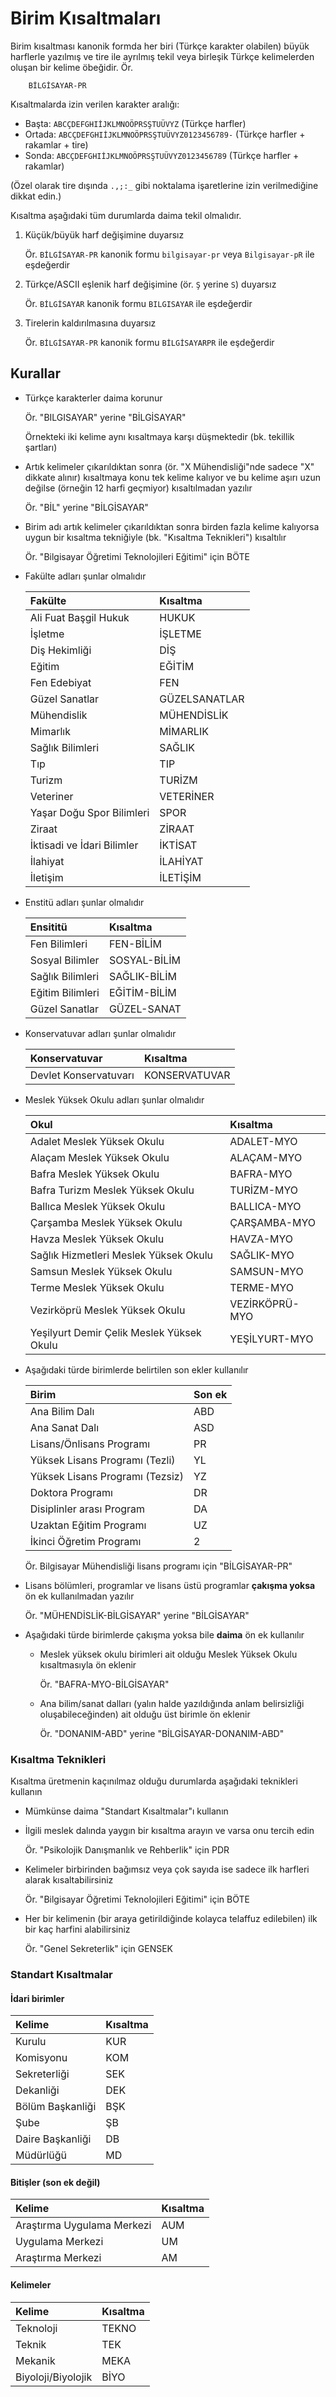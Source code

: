 Birim Kısaltmaları
==================

Birim kısaltması kanonik formda her biri (Türkçe karakter olabilen) büyük
harflerle yazılmış ve tire ile ayrılmış tekil veya birleşik Türkçe kelimelerden
oluşan bir kelime öbeğidir.  Ör.

        BİLGİSAYAR-PR

Kısaltmalarda izin verilen karakter aralığı:

- Başta: `ABCÇDEFGHIİJKLMNOÖPRSŞTUÜVYZ` (Türkçe harfler)
- Ortada: `ABCÇDEFGHIİJKLMNOÖPRSŞTUÜVYZ0123456789-` (Türkçe harfler + rakamlar +
  tire)
- Sonda: `ABCÇDEFGHIİJKLMNOÖPRSŞTUÜVYZ0123456789` (Türkçe harfler + rakamlar)

(Özel olarak tire dışında `.,;:_` gibi noktalama işaretlerine izin verilmediğine
dikkat edin.)

Kısaltma aşağıdaki tüm durumlarda daima tekil olmalıdır.

1. Küçük/büyük harf değişimine duyarsız

   Ör. `BİLGİSAYAR-PR` kanonik formu `bilgisayar-pr` veya `Bilgisayar-pR` ile
   eşdeğerdir

2. Türkçe/ASCII eşlenik harf değişimine (ör. `Ş` yerine `S`) duyarsız

   Ör. `BİLGİSAYAR` kanonik formu `BILGISAYAR` ile eşdeğerdir

3. Tirelerin kaldırılmasına duyarsız

   Ör. `BİLGİSAYAR-PR` kanonik formu `BİLGİSAYARPR` ile eşdeğerdir

Kurallar
--------

- Türkçe karakterler daima korunur

  Ör. "BILGISAYAR" yerine "BİLGİSAYAR"

  Örnekteki iki kelime aynı kısaltmaya karşı düşmektedir (bk. tekillik şartları)

- Artık kelimeler çıkarıldıktan sonra (ör. "X Mühendisliği"nde sadece "X"
  dikkate alınır) kısaltmaya konu tek kelime kalıyor ve bu kelime aşırı uzun
  değilse (örneğin 12 harfi geçmiyor) kısaltılmadan yazılır

  Ör. "BİL" yerine "BİLGİSAYAR"

- Birim adı artık kelimeler çıkarıldıktan sonra birden fazla kelime kalıyorsa
  uygun bir kısaltma tekniğiyle (bk. "Kısaltma Teknikleri") kısaltılır

  Ör. "Bilgisayar Öğretimi Teknolojileri Eğitimi" için BÖTE

- Fakülte adları şunlar olmalıdır

  | Fakülte                         | Kısaltma       |
  |:--------------------------------|:---------------|
  | Ali Fuat Başgil Hukuk           | HUKUK          |
  | İşletme                         | İŞLETME        |
  | Diş Hekimliği                   | DİŞ            |
  | Eğitim                          | EĞİTİM         |
  | Fen Edebiyat                    | FEN            |
  | Güzel Sanatlar                  | GÜZELSANATLAR  |
  | Mühendislik                     | MÜHENDİSLİK    |
  | Mimarlık                        | MİMARLIK       |
  | Sağlık Bilimleri                | SAĞLIK         |
  | Tıp                             | TIP            |
  | Turizm                          | TURİZM         |
  | Veteriner                       | VETERİNER      |
  | Yaşar Doğu Spor Bilimleri       | SPOR           |
  | Ziraat                          | ZİRAAT         |
  | İktisadi ve İdari Bilimler      | İKTİSAT        |
  | İlahiyat                        | İLAHİYAT       |
  | İletişim                        | İLETİŞİM       |

- Enstitü adları şunlar olmalıdır

  | Ensititü                        | Kısaltma       |
  |:--------------------------------|:---------------|
  | Fen Bilimleri                   | FEN-BİLİM      |
  | Sosyal Bilimler                 | SOSYAL-BİLİM   |
  | Sağlık Bilimleri                | SAĞLIK-BİLİM   |
  | Eğitim Bilimleri                | EĞİTİM-BİLİM   |
  | Güzel Sanatlar                  | GÜZEL-SANAT    |

- Konservatuvar adları şunlar olmalıdır

  | Konservatuvar                   | Kısaltma       |
  |:--------------------------------|:---------------|
  | Devlet Konservatuvarı           | KONSERVATUVAR  |

- Meslek Yüksek Okulu adları şunlar olmalıdır

  | Okul                                      | Kısaltma         |
  |:------------------------------------------|:-----------------|
  | Adalet Meslek Yüksek Okulu                | ADALET-MYO       |
  | Alaçam Meslek Yüksek Okulu                | ALAÇAM-MYO       |
  | Bafra Meslek Yüksek Okulu                 | BAFRA-MYO        |
  | Bafra Turizm Meslek Yüksek Okulu          | TURİZM-MYO       |
  | Ballıca Meslek Yüksek Okulu               | BALLICA-MYO      |
  | Çarşamba Meslek Yüksek Okulu              | ÇARŞAMBA-MYO     |
  | Havza Meslek Yüksek Okulu                 | HAVZA-MYO        |
  | Sağlık Hizmetleri Meslek Yüksek Okulu     | SAĞLIK-MYO       |
  | Samsun Meslek Yüksek Okulu                | SAMSUN-MYO       |
  | Terme Meslek Yüksek Okulu                 | TERME-MYO        |
  | Vezirköprü Meslek Yüksek Okulu            | VEZİRKÖPRÜ-MYO   |
  | Yeşilyurt Demir Çelik Meslek Yüksek Okulu | YEŞİLYURT-MYO    |

- Aşağıdaki türde birimlerde belirtilen son ekler kullanılır

  | Birim                           | Son ek    |
  |:--------------------------------|:----------|
  | Ana Bilim Dalı                  | ABD       |
  | Ana Sanat Dalı                  | ASD       |
  | Lisans/Önlisans Programı        | PR        |
  | Yüksek Lisans Programı (Tezli)  | YL        |
  | Yüksek Lisans Programı (Tezsiz) | YZ        |
  | Doktora Programı                | DR        |
  | Disiplinler arası Program       | DA        |
  | Uzaktan Eğitim Programı         | UZ        |
  | İkinci Öğretim Programı         | 2         |

  Ör. Bilgisayar Mühendisliği lisans programı için "BİLGİSAYAR-PR"

- Lisans bölümleri, programlar ve lisans üstü programlar **çakışma yoksa** ön ek
  kullanılmadan yazılır

  Ör. "MÜHENDİSLİK-BİLGİSAYAR" yerine "BİLGİSAYAR"

- Aşağıdaki türde birimlerde çakışma yoksa bile **daima** ön ek kullanılır

  + Meslek yüksek okulu birimleri ait olduğu Meslek Yüksek Okulu kısaltmasıyla
    ön eklenir

    Ör. "BAFRA-MYO-BİLGİSAYAR"

  + Ana bilim/sanat dalları (yalın halde yazıldığında anlam belirsizliği
    oluşabileceğinden) ait olduğu üst birimle ön eklenir

    Ör. "DONANIM-ABD" yerine "BİLGİSAYAR-DONANIM-ABD"

### Kısaltma Teknikleri

Kısaltma üretmenin kaçınılmaz olduğu durumlarda aşağıdaki teknikleri kullanın

- Mümkünse daima "Standart Kısaltmalar"ı kullanın

- İlgili meslek dalında yaygın bir kısaltma arayın ve varsa onu tercih edin

  Ör. "Psikolojik Danışmanlık ve Rehberlik" için  PDR

- Kelimeler birbirinden bağımsız veya çok sayıda ise sadece ilk harfleri alarak
  kısaltabilirsiniz

  Ör. "Bilgisayar Öğretimi Teknolojileri Eğitimi" için BÖTE

- Her bir kelimenin (bir araya getirildiğinde kolayca telaffuz edilebilen) ilk
  bir kaç harfini alabilirsiniz

  Ör. "Genel Sekreterlik" için GENSEK

### Standart Kısaltmalar


#### İdari birimler

| Kelime                          | Kısaltma    |
|:--------------------------------|:------------|
| Kurulu                          | KUR         |
| Komisyonu                       | KOM         |
| Sekreterliği                    | SEK         |
| Dekanliği                       | DEK         |
| Bölüm Başkanliği                | BŞK         |
| Şube                            | ŞB          |
| Daire Başkanliği                | DB          |
| Müdürlüğü                       | MD          |

#### Bitişler (son ek değil)

| Kelime                          | Kısaltma    |
|:--------------------------------|:------------|
| Araştırma Uygulama Merkezi      | AUM         |
| Uygulama Merkezi                | UM          |
| Araştırma Merkezi               | AM          |

#### Kelimeler

| Kelime                          | Kısaltma    |
|:--------------------------------|:------------|
| Teknoloji                       | TEKNO       |
| Teknik                          | TEK         |
| Mekanik                         | MEKA        |
| Biyoloji/Biyolojik              | BİYO        |
